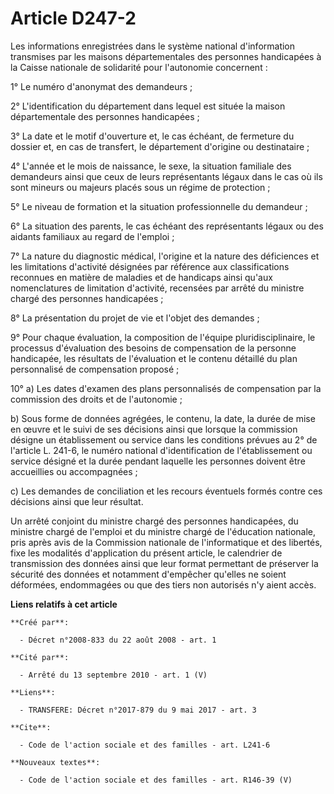 # Article D247-2

Les informations enregistrées dans le système national d'information transmises par les maisons départementales des personnes
handicapées à la Caisse nationale de solidarité pour l'autonomie concernent : 

1° Le numéro d'anonymat des demandeurs ; 

2° L'identification du département dans lequel est située la maison départementale des personnes handicapées ; 

3° La date et le motif d'ouverture et, le cas échéant, de fermeture du dossier et, en cas de transfert, le département
d'origine ou destinataire ; 

4° L'année et le mois de naissance, le sexe, la situation familiale des demandeurs ainsi que ceux de leurs représentants
légaux dans le cas où ils sont mineurs ou majeurs placés sous un régime de protection ; 

5° Le niveau de formation et la situation professionnelle du demandeur ; 

6° La situation des parents, le cas échéant des représentants légaux ou des aidants familiaux au regard de l'emploi ; 

7° La nature du diagnostic médical, l'origine et la nature des déficiences et les limitations d'activité désignées par
référence aux classifications reconnues en matière de maladies et de handicaps ainsi qu'aux nomenclatures de limitation
d'activité, recensées par arrêté du ministre chargé des personnes handicapées ; 

8° La présentation du projet de vie et l'objet des demandes ; 

9° Pour chaque évaluation, la composition de l'équipe pluridisciplinaire, le processus d'évaluation des besoins de
compensation de la personne handicapée, les résultats de l'évaluation et le contenu détaillé du plan personnalisé de
compensation proposé ; 

10° a) Les dates d'examen des plans personnalisés de compensation par la commission des droits et de l'autonomie ; 

b) Sous forme de données agrégées, le contenu, la date, la durée de mise en œuvre et le suivi de ses décisions ainsi que
lorsque la commission désigne un établissement ou service dans les conditions prévues au 2° de l'article L. 241-6, le numéro
national d'identification de l'établissement ou service désigné et la durée pendant laquelle les personnes doivent être
accueillies ou accompagnées ; 

c) Les demandes de conciliation et les recours éventuels formés contre ces décisions ainsi que leur résultat. 

Un arrêté conjoint du ministre chargé des personnes handicapées, du ministre chargé de l'emploi et du ministre chargé de
l'éducation nationale, pris après avis de la Commission nationale de l'informatique et des libertés, fixe les modalités
d'application du présent article, le calendrier de transmission des données ainsi que leur format permettant de préserver la
sécurité des données et notamment d'empêcher qu'elles ne soient déformées, endommagées ou que des tiers non autorisés n'y
aient accès.

**Liens relatifs à cet article**

	**Créé par**:

	  - Décret n°2008-833 du 22 août 2008 - art. 1

	**Cité par**:

	  - Arrêté du 13 septembre 2010 - art. 1 (V)

	**Liens**:

	  - TRANSFERE: Décret n°2017-879 du 9 mai 2017 - art. 3

	**Cite**:

	  - Code de l'action sociale et des familles - art. L241-6

	**Nouveaux textes**:

	  - Code de l'action sociale et des familles - art. R146-39 (V)
